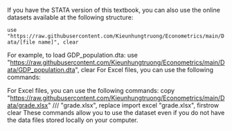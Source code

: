 If you have the STATA version of this textbook, you can also use the online datasets available at the following structure:

```use "https://raw.githubusercontent.com/Kieunhungtruong/Econometrics/main/Data/[file name]", clear```

For example, to load GDP_population.dta:
use "https://raw.githubusercontent.com/Kieunhungtruong/Econometrics/main/Data/GDP_population.dta", clear
For Excel files, you can use the following commands:

For Excel files, you can use the following commands:
copy "https://raw.githubusercontent.com/Kieunhungtruong/Econometrics/main/Data/grade.xlsx" ///
     "grade.xlsx", replace
import excel "grade.xlsx", firstrow clear
These commands allow you to use the dataset even if you do not have the data files stored locally on your computer.
